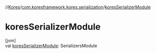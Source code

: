 //[Kores](../../index.md)/[com.koresframework.kores.serialization](index.md)/[koresSerializerModule](kores-serializer-module.md)

# koresSerializerModule

[jvm]\
val [koresSerializerModule](kores-serializer-module.md): SerializersModule
